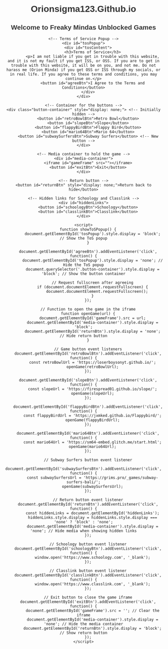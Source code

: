 <!DOCTYPE html>
<html lang="en">
<head>
    <meta charset="UTF-8">
    <meta name="viewport" content="width=device-width, initial-scale=1.0">
    <title>Orionsigma123.Github.io</title>
    <style>
        /* General styles */
        body {
            font-family: Arial, sans-serif;
            text-align: center;
            margin-top: 50px;
        }
        h1, h2 {
            color: #333;
        }
        /* Popup styles */
        #tosPopup {
            display: none; /* Hidden by default */
            position: fixed; /* Stay in place */
            z-index: 1; /* Sit on top */
            left: 0;
            top: 0;
            width: 100%; /* Full width */
            height: 100%; /* Full height */
            overflow: auto; /* Enable scroll if needed */
            background-color: rgba(0, 0, 0, 0.4); /* Black w/ opacity */
        }
        #tosContent {
            background-color: #fff;
            margin: 15% auto; /* 15% from the top and centered */
            padding: 20px;
            border: 1px solid #888;
            width: 80%; /* Could be more or less, depending on screen size */
            border-radius: 10px; /* Rounded corners */
        }
        button {
            padding: 10px 20px;
            font-size: 16px;
            background-color: #28a745;
            color: white;
            border: none;
            cursor: pointer;
            border-radius: 5px;
            margin-top: 10px;
        }
        button:hover {
            background-color: #218838;
        }
        /* Other existing styles */
        .button-container {
            background-color: #000;
            padding: 20px;
            border-radius: 15px;
            display: inline-block;
            margin-top: 20px;
        }
        #media-container {
            display: none; /* Hidden by default */
            margin-top: 20px;
        }
        iframe {
            width: 100%;
            height: 500px;
            border: none;
        }
        #exitBtn {
            margin-top: 10px;
            background-color: #dc3545;
            color: white;
        }
        #returnBtn {
            position: absolute;
            bottom: 20px;
            left: 50%;
            transform: translateX(-50%);
            background-color: #007bff;
            color: white;
            border: none;
            border-radius: 5px;
            padding: 10px 20px;
            cursor: pointer;
        }
        #hiddenLinks {
            display: none; /* Hidden by default */
            margin-top: 20px;
        }
    </style>
</head>
<body onload="showToSPopup()">
    <h1>Orionsigma123.Github.io</h1>
    <h2>Welcome to Freaky Mindas Unblocked Games</h2>

    <!-- Terms of Service Popup -->
    <div id="tosPopup">
        <div id="tosContent">
            <h3>Terms of Service</h3>
            <p>I am not liable if you get in trouble with this website, and it is not my fault if you get ISS, or OSS. If you are to get in trouble with this website, it will be on you, and not me. Do not harass me (Orion Minda) if you get OSS or ISS through my socials, or in real life. If you agree to these terms and conditions, you may continue on.</p>
            <button id="agreeBtn">I Agree to the Terms and Conditions</button>
        </div>
    </div>

    <!-- Container for the buttons -->
    <div class="button-container" style="display: none;"> <!-- Initially hidden -->
        <button id="retroBowlBtn">Retro Bowl</button>
        <button id="slopeBtn">Slope</button>
        <button id="flappyBirdBtn">Flappy Bird</button>
        <button id="mario64Btn">Mario 64</button>
        <button id="subwaySurfersBtn">Subway Surfers</button> <!-- New button -->
    </div>

    <!-- Media container to hold the game -->
    <div id="media-container">
        <iframe id="gameFrame" src=""></iframe>
        <button id="exitBtn">Exit</button>
    </div>

    <!-- Return button -->
    <button id="returnBtn" style="display: none;">Return back to hide</button>

    <!-- Hidden links for Schoology and Classlink -->
    <div id="hiddenLinks">
        <button id="schoologyBtn">Schoology</button>
        <button id="classlinkBtn">Classlink</button>
    </div>

    <script>
        function showToSPopup() {
            document.getElementById('tosPopup').style.display = 'block'; // Show the ToS popup
        }

        document.getElementById('agreeBtn').addEventListener('click', function() {
            document.getElementById('tosPopup').style.display = 'none'; // Hide the ToS popup
            document.querySelector('.button-container').style.display = 'block'; // Show the button container
            
            // Request fullscreen after agreeing
            if (document.documentElement.requestFullscreen) {
                document.documentElement.requestFullscreen();
            }
        });

        // Function to open the game in the iframe
        function openGame(url) {
            document.getElementById('gameFrame').src = url;
            document.getElementById('media-container').style.display = 'block';
            document.getElementById('returnBtn').style.display = 'none'; // Hide return button
        }

        // Game button event listeners
        document.getElementById('retroBowlBtn').addEventListener('click', function() {
            const retroBowlUrl = 'https://loserboysonyt.github.io/';
            openGame(retroBowlUrl);
        });

        document.getElementById('slopeBtn').addEventListener('click', function() {
            const slopeUrl = 'https://firespread01.github.io/slope/';
            openGame(slopeUrl);
        });

        document.getElementById('flappyBirdBtn').addEventListener('click', function() {
            const flappyBirdUrl = 'https://jxmked.github.io/Flappybird/';
            openGame(flappyBirdUrl);
        });

        document.getElementById('mario64Btn').addEventListener('click', function() {
            const mario64Url = 'https://sm64-embed.glitch.me/start.html';
            openGame(mario64Url);
        });

        // Subway Surfers button event listener
        document.getElementById('subwaySurfersBtn').addEventListener('click', function() {
            const subwaySurfersUrl = 'https://grims.pro/_games/subway-surfers-bali/';
            openGame(subwaySurfersUrl);
        });

        // Return button event listener
        document.getElementById('returnBtn').addEventListener('click', function() {
            const hiddenLinks = document.getElementById('hiddenLinks');
            hiddenLinks.style.display = hiddenLinks.style.display === 'none' ? 'block' : 'none';
            document.getElementById('media-container').style.display = 'none'; // Hide media when showing hidden links
        });

        // Schoology button event listener
        document.getElementById('schoologyBtn').addEventListener('click', function() {
            window.open('https://www.schoology.com', '_blank');
        });

        // Classlink button event listener
        document.getElementById('classlinkBtn').addEventListener('click', function() {
            window.open('https://www.classlink.com', '_blank');
        });

        // Exit button to close the game iframe
        document.getElementById('exitBtn').addEventListener('click', function() {
            document.getElementById('gameFrame').src = ''; // Clear the iframe
            document.getElementById('media-container').style.display = 'none'; // Hide the media container
            document.getElementById('returnBtn').style.display = 'block'; // Show return button
        });
    </script>
</body>
</html>
